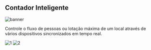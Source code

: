 ## Contador Inteligente

![banner](https://user-images.githubusercontent.com/38302156/155972829-ec6af3ae-c89e-4eb8-be9a-9f4048976259.png)

Controle o fluxo de pessoas ou lotação máxima de um local através de vários dispositivos sincronizados em tempo real.


![1](https://user-images.githubusercontent.com/38302156/155972916-2c896a84-c943-4daf-a008-1621ebfaa200.png) ![2](https://user-images.githubusercontent.com/38302156/155972929-5eb9ca94-8929-4878-a163-3caf1284a92f.png)
